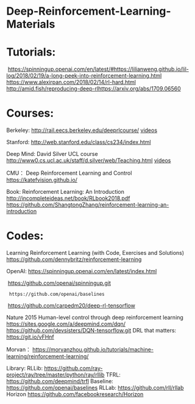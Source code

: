 # Deep-Reinforcement-Learning-Materials
# Tutorials:

​    https://spinningup.openai.com/en/latest/#
​    https://lilianweng.github.io/lil-log/2018/02/19/a-long-peek-into-reinforcement-learning.html
​    https://www.alexirpan.com/2018/02/14/rl-hard.html
​    http://amid.fish/reproducing-deep-rl
​    https://arxiv.org/abs/1709.06560

# Courses:

Berkeley:
    http://rail.eecs.berkeley.edu/deeprlcourse/ [videos](https://www.youtube.com/watch?v=opaBjK4TfLc&list=PLkFD6_40KJIxJMR-j5A1mkxK26gh_qg37&index=25)

Stanford:
        http://web.stanford.edu/class/cs234/index.html

Deep Mind:
        David Silver       UCL course
            http://www0.cs.ucl.ac.uk/staff/d.silver/web/Teaching.html [videos](   https://www.youtube.com/watch?v=2pWv7GOvuf0)

CMU：
        Deep Reinforcement Learning and Control 
        https://katefvision.github.io/

Book:
        Reinforcement Learning: An Introduction        
                http://incompleteideas.net/book/RLbook2018.pdf
                https://github.com/ShangtongZhang/reinforcement-learning-an-introduction

# Codes:

Learning Reinforcement Learning (with Code, Exercises and Solutions)     
        https://github.com/dennybritz/reinforcement-learning

OpenAI:
        https://spinningup.openai.com/en/latest/index.html

​	    https://github.com/openai/spinningup.git

   	 https://github.com/openai/baselines

​		https://github.com/carpedm20/deep-rl-tensorflow

Nature 2015 Human-level control through deep reinforcement learning
        https://sites.google.com/a/deepmind.com/dqn/
        https://github.com/devsisters/DQN-tensorflow.git
DRL that matters: https://git.io/vFHnf

Morvan：
       https://morvanzhou.github.io/tutorials/machine-learning/reinforcement-learning/

Library:
    RLLib: https://github.com/ray-project/ray/tree/master/python/ray/rllib
    TFRL: https://github.com/deepmind/trfl
    Baseline: https://github.com/openai/baselines
    RLLab: https://github.com/rll/rllab
    Horizon https://github.com/facebookresearch/Horizon



